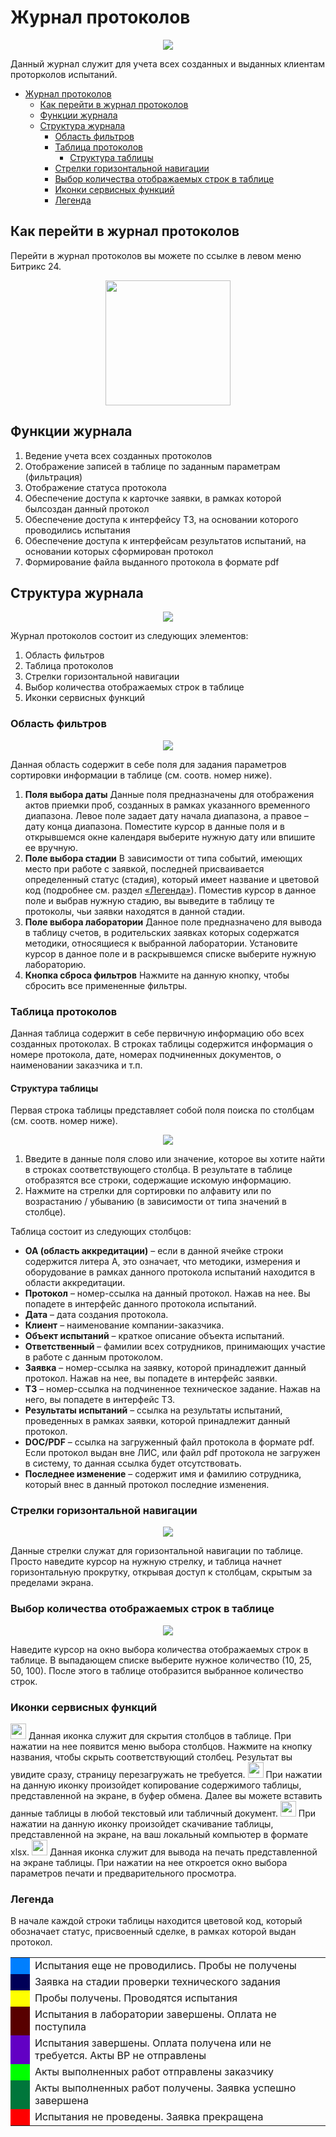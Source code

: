 # Журнал протоколов

<p align=center>
<img src="png/1.png">
</p>

Данный журнал служит для учета всех созданных и выданных клиентам проторколов испытаний. 

<!-- @import "[TOC]" {cmd="toc" depthFrom=1 depthTo=6 orderedList=false} -->

<!-- code_chunk_output -->

- [Журнал протоколов](#журнал-протоколов)
  - [Как перейти в журнал протоколов](#как-перейти-в-журнал-протоколов)
  - [Функции журнала](#функции-журнала)
  - [Структура журнала](#структура-журнала)
    - [Область фильтров](#область-фильтров)
    - [Таблица протоколов](#таблица-протоколов)
      - [Структура таблицы](#структура-таблицы)
    - [Стрелки горизонтальной навигации](#стрелки-горизонтальной-навигации)
    - [Выбор количества отображаемых строк в таблице](#выбор-количества-отображаемых-строк-в-таблице)
    - [Иконки сервисных функций](#иконки-сервисных-функций)
    - [Легенда](#легенда)

<!-- /code_chunk_output -->

## Как перейти в журнал протоколов

Перейти в журнал протоколов вы можете по ссылке в левом меню Битрикс 24.

<p align=center>
<img src="png/2.png" width=200>
</p>

## Функции журнала

1. Ведение учета всех созданных протоколов
2. Отображение записей в таблице по заданным параметрам (фильтрация)
3. Отображение статуса протокола
4. Обеспечение доступа к карточке заявки, в рамках которой былсоздан данный протокол
5. Обеспечение доступа к интерфейсу ТЗ, на основании которого проводились испытания
6. Обеспечение доступа к интерфейсам результатов испытаний, на основании которых сформирован протокол
7. Формирование файла выданного протокола в формате pdf

## Структура журнала

<p align=center>
<img src="png/3.png">
</p>

Журнал протоколов состоит из следующих элементов:
1. Область фильтров
2. Таблица протоколов
3. Стрелки горизонтальной навигации
3. Выбор количества отображаемых строк в таблице
4. Иконки сервисных функций

### Область фильтров

<p align=center>
<img src="png/4.png">
</p>
 
Данная область содержит в себе поля для задания параметров сортировки информации в таблице (см. соотв. номер ниже).
 
1.	**Поля выбора даты**
Данные поля предназначены для отображения актов приемки проб, созданных в рамках указанного временного диапазона. Левое поле задает дату начала диапазона, а правое – дату конца диапазона. Поместите курсор в данные поля и в открывшемся окне календаря выберите нужную дату или впишите ее вручную.
2.	**Поле выбора стадии**
В зависимости от типа событий, имеющих место при работе с заявкой, последней присваивается определенный статус (стадия), который имеет название и цветовой код (подробнее см. раздел [«Легенда»](#легенда)). Поместив курсор в данное поле и выбрав нужную стадию, вы выведите в таблицу те протоколы, чьи заявки находятся в данной стадии.
3.	**Поле выбора лаборатории**
Данное поле предназначено для вывода в таблицу счетов, в родительских заявках которых содержатся методики, относящиеся к выбранной лаборатории. Установите курсор в данное поле и в раскрывшемся списке выберите нужную лабораторию.
4.	**Кнопка сброса фильтров**
Нажмите на данную кнопку, чтобы сбросить все примененные фильтры. 

### Таблица протоколов

Данная таблица содержит в себе первичную информацию обо всех созданных протоколах. В строках таблицы содержится информация о номере протокола, дате, номерах подчиненных документов, о наименовании заказчика и т.п.

#### Структура таблицы
Первая строка таблицы представляет собой поля поиска по столбцам (см. соотв. номер ниже).

<p align=center>
<img src="png/5.png">
</p>
 
1.	Введите в данные поля слово или значение, которое вы хотите найти в строках соответствующего столбца. В результате в таблице отобразятся все строки, содержащие искомую информацию.
2.	Нажмите на стрелки для сортировки по алфавиту или по возрастанию / убыванию (в зависимости от типа значений в столбце).

Таблица состоит из следующих столбцов:

* **ОА (область аккредитации)** – если в данной ячейке строки содержится литера А, это означает, что методики, измерения и оборудование в рамках данного протокола испытаний находится в области аккредитации.
* **Протокол** – номер-ссылка на данный протокол. Нажав на нее. Вы попадете в интерфейс данного протокола испытаний.
* **Дата** – дата создания протокола.
* **Клиент** – наименование компании-заказчика.
* **Объект испытаний** – краткое описание объекта испытаний.
* **Ответственный** – фамилии всех сотрудников, принимающих участие в работе с данным протоколом.
* **Заявка** – номер-ссылка на заявку, которой принадлежит данный протокол. Нажав на нее, вы попадете в интерфейс заявки.
* **ТЗ** – номер-ссылка на подчиненное техническое задание. Нажав на него, вы попадете в интерфейс ТЗ.
* **Результаты испытаний** – ссылка на результаты испытаний, проведенных в рамках заявки, которой принадлежит данный протокол. 
* **DOC/PDF** – ссылка на загруженный файл протокола в формате pdf. Если протокол выдан вне ЛИС, или файл pdf протокола не загружен в систему, то данная ссылка будет отсутствовать.
* **Последнее изменение** – содержит имя и фамилию сотрудника, который внес в данный протокол последние изменения.



### Стрелки горизонтальной навигации

<p align=center>
<img src="png/6.png">
</p>

Данные стрелки служат для горизонтальной навигации по таблице. Просто наведите курсор на нужную стрелку, и таблица начнет горизонтальную прокрутку, открывая доступ к столбцам, скрытым за пределами экрана.

### Выбор количества отображаемых строк в таблице

<p align=center>
<img src="png/7.png">
</p>

Наведите курсор на окно выбора количества отображаемых строк в таблице. В выпадающем списке выберите нужное количество (10, 25, 50, 100). После этого в таблице отобразится выбранное количество строк.

### Иконки сервисных функций

<img src="png/icon1.png" width="25" style="display: inline"> Данная иконка служит для скрытия столбцов в таблице. При нажатии на нее появится меню выбора столбцов. Нажмите на кнопку названия, чтобы скрыть соответствующий столбец. Результат вы увидите сразу, страницу перезагружать не требуется.
<img src="png/icon2.png" width="25" style="display: inline"> При нажатии на данную иконку произойдет копирование содержимого таблицы, представленной на экране, в буфер обмена. Далее вы можете вставить данные таблицы в любой текстовый или табличный документ.
<img src="png/icon3.png" width="25" style="display: inline"> При нажатии на данную иконку произойдет скачивание таблицы, представленной на экране, на ваш локальный компьютер в формате xlsx.
<img src="png/icon4.png" width="25" style="display: inline"> Данная иконка служит для вывода на печать представленной на экране таблицы. При нажатии на нее откроется окно выбора параметров печати и предварительного просмотра.

### Легенда

В начале каждой строки таблицы находится цветовой код, который обозначает статус, присвоенный сделке, в рамках которой выдан протокол. 

<table cellpadding="3" >
    <tr><td style="background-color: #007FFE" width=15></td><td>Испытания еще не проводились. Пробы не получены</td></tr>
    <tr><td td Style="background: #000058" width=15></td><td>Заявка на стадии проверки технического задания</td></tr>
    <tr><td td bgcolor=#FFFF00 width=15></td><td>Пробы получены. Проводятся испытания</td></tr>
    <tr><td td bgcolor=#580000 width=15></td><td>Испытания в лаборатории завершены. Оплата не поступила</td></tr>
    <tr><td td bgcolor=#6200C4 width=15></td><td>Испытания завершены. Оплата получена или не требуется. Акты ВР не отправлены</td></tr>
    <tr><td td bgcolor=#00FF00 width=15></td><td>Акты выполненных работ отправлены заказчику</td></tr>
    <tr><td td bgcolor=#00763B width=15></td><td>Акты выполненных работ получены. Заявка успешно завершена</td></tr>
    <tr><td td bgcolor=#FF0000 width=15></td><td>Испытания не проведены. Заявка прекращена</td></tr>
  </table>	  